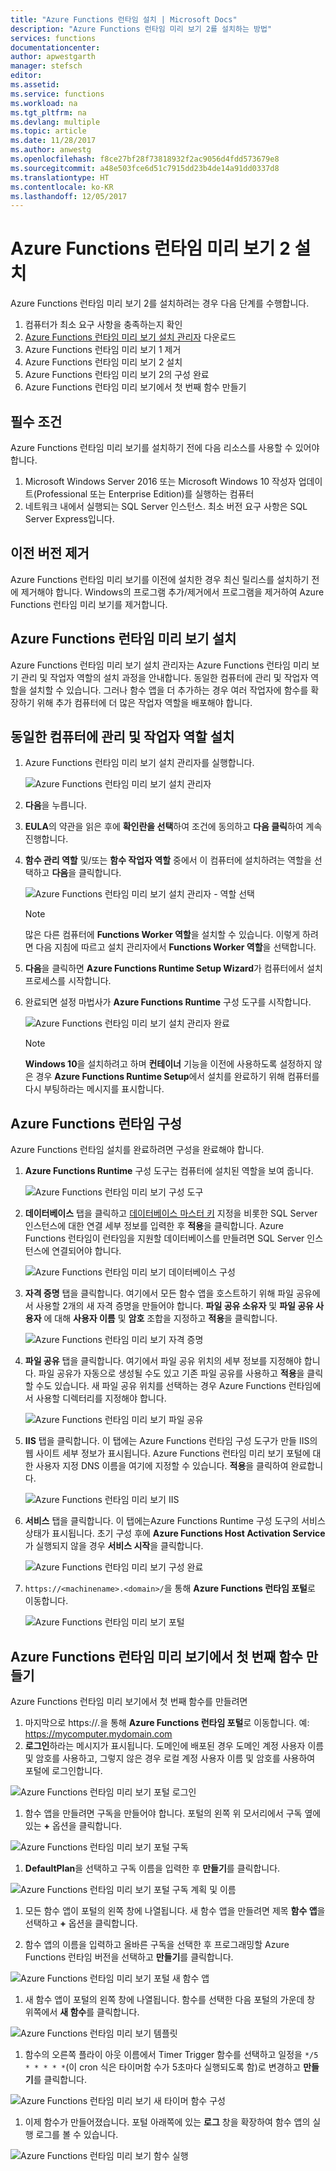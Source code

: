```yaml
---
title: "Azure Functions 런타임 설치 | Microsoft Docs"
description: "Azure Functions 런타임 미리 보기 2를 설치하는 방법"
services: functions
documentationcenter: 
author: apwestgarth
manager: stefsch
editor: 
ms.assetid: 
ms.service: functions
ms.workload: na
ms.tgt_pltfrm: na
ms.devlang: multiple
ms.topic: article
ms.date: 11/28/2017
ms.author: anwestg
ms.openlocfilehash: f8ce27bf28f73818932f2ac9056d4fdd573679e8
ms.sourcegitcommit: a48e503fce6d51c7915dd23b4de14a91dd0337d8
ms.translationtype: HT
ms.contentlocale: ko-KR
ms.lasthandoff: 12/05/2017
---
```

# <a name="install-the-azure-functions-runtime-preview-2"></a>Azure Functions 런타임 미리 보기 2 설치

Azure Functions 런타임 미리 보기 2를 설치하려는 경우 다음 단계를 수행합니다.

1. 컴퓨터가 최소 요구 사항을 충족하는지 확인
1. [Azure Functions 런타임 미리 보기 설치 관리자](https://aka.ms/azafrv2) 다운로드
1. Azure Functions 런타임 미리 보기 1 제거
1. Azure Functions 런타임 미리 보기 2 설치
1. Azure Functions 런타임 미리 보기 2의 구성 완료
1. Azure Functions 런타임 미리 보기에서 첫 번째 함수 만들기

## <a name="prerequisites"></a>필수 조건

Azure Functions 런타임 미리 보기를 설치하기 전에 다음 리소스를 사용할 수 있어야 합니다.

1. Microsoft Windows Server 2016 또는 Microsoft Windows 10 작성자 업데이트(Professional 또는 Enterprise Edition)를 실행하는 컴퓨터
1. 네트워크 내에서 실행되는 SQL Server 인스턴스.  최소 버전 요구 사항은 SQL Server Express입니다.

## <a name="uninstall-previous-version"></a>이전 버전 제거

Azure Functions 런타임 미리 보기를 이전에 설치한 경우 최신 릴리스를 설치하기 전에 제거해야 합니다.  Windows의 프로그램 추가/제거에서 프로그램을 제거하여 Azure Functions 런타임 미리 보기를 제거합니다.

## <a name="install-the-azure-functions-runtime-preview"></a>Azure Functions 런타임 미리 보기 설치

Azure Functions 런타임 미리 보기 설치 관리자는 Azure Functions 런타임 미리 보기 관리 및 작업자 역할의 설치 과정을 안내합니다.  동일한 컴퓨터에 관리 및 작업자 역할을 설치할 수 있습니다.  그러나 함수 앱을 더 추가하는 경우 여러 작업자에 함수를 확장하기 위해 추가 컴퓨터에 더 많은 작업자 역할을 배포해야 합니다.

## <a name="install-the-management-and-worker-role-on-the-same-machine"></a>동일한 컴퓨터에 관리 및 작업자 역할 설치

1. Azure Functions 런타임 미리 보기 설치 관리자를 실행합니다.

    ![Azure Functions 런타임 미리 보기 설치 관리자][1]

1. **다음**을 누릅니다.
1. **EULA**의 약관을 읽은 후에 **확인란을 선택**하여 조건에 동의하고 **다음 클릭**하여 계속 진행합니다.
1. **함수 관리 역할** 및/또는 **함수 작업자 역할** 중에서 이 컴퓨터에 설치하려는 역할을 선택하고 **다음**을 클릭합니다.

    ![Azure Functions 런타임 미리 보기 설치 관리자 - 역할 선택][3]

    > [!NOTE]
    > 많은 다른 컴퓨터에 **Functions Worker 역할**을 설치할 수 있습니다. 이렇게 하려면 다음 지침에 따르고 설치 관리자에서 **Functions Worker 역할**을 선택합니다.

1. **다음**을 클릭하면 **Azure Functions Runtime Setup Wizard**가 컴퓨터에서 설치 프로세스를 시작합니다.
1. 완료되면 설정 마법사가 **Azure Functions Runtime** 구성 도구를 시작합니다.

    ![Azure Functions 런타임 미리 보기 설치 관리자 완료][6]

    > [!NOTE]
    > **Windows 10**을 설치하려고 하며 **컨테이너** 기능을 이전에 사용하도록 설정하지 않은 경우 **Azure Functions Runtime Setup**에서 설치를 완료하기 위해 컴퓨터를 다시 부팅하라는 메시지를 표시합니다.

## <a name="configure-the-azure-functions-runtime"></a>Azure Functions 런타임 구성

Azure Functions 런타임 설치를 완료하려면 구성을 완료해야 합니다.

1. **Azure Functions Runtime** 구성 도구는 컴퓨터에 설치된 역할을 보여 줍니다.

    ![Azure Functions 런타임 미리 보기 구성 도구][7]

1. **데이터베이스** 탭을 클릭하고 [데이터베이스 마스터 키](https://docs.microsoft.com/sql/relational-databases/security/encryption/sql-server-and-database-encryption-keys-database-engine) 지정을 비롯한 SQL Server 인스턴스에 대한 연결 세부 정보를 입력한 후 **적용**을 클릭합니다.  Azure Functions 런타임이 런타임을 지원할 데이터베이스를 만들려면 SQL Server 인스턴스에 연결되어야 합니다.

    ![Azure Functions 런타임 미리 보기 데이터베이스 구성][8]

1. **자격 증명** 탭을 클릭합니다.  여기에서 모든 함수 앱을 호스트하기 위해 파일 공유에서 사용할 2개의 새 자격 증명을 만들어야 합니다.  **파일 공유 소유자** 및 **파일 공유 사용자** 에 대해 **사용자 이름** 및 **암호** 조합을 지정하고 **적용**을 클릭합니다.

    ![Azure Functions 런타임 미리 보기 자격 증명][9]

1. **파일 공유** 탭을 클릭합니다.  여기에서 파일 공유 위치의 세부 정보를 지정해야 합니다.  파일 공유가 자동으로 생성될 수도 있고 기존 파일 공유를 사용하고 **적용**을 클릭할 수도 있습니다.  새 파일 공유 위치를 선택하는 경우 Azure Functions 런타임에서 사용할 디렉터리를 지정해야 합니다.

    ![Azure Functions 런타임 미리 보기 파일 공유][10]

1. **IIS** 탭을 클릭합니다.  이 탭에는 Azure Functions 런타임 구성 도구가 만들 IIS의 웹 사이트 세부 정보가 표시됩니다.  Azure Functions 런타임 미리 보기 포털에 대한 사용자 지정 DNS 이름을 여기에 지정할 수 있습니다.  **적용**을 클릭하여 완료합니다.

    ![Azure Functions 런타임 미리 보기 IIS][11]

1. **서비스** 탭을 클릭합니다.  이 탭에는Azure Functions Runtime 구성 도구의 서비스 상태가 표시됩니다.  초기 구성 후에 **Azure Functions Host Activation Service**가 실행되지 않을 경우 **서비스 시작**을 클릭합니다.

    ![Azure Functions 런타임 미리 보기 구성 완료][12]

1. `https://<machinename>.<domain>/`을 통해 **Azure Functions 런타임 포털**로 이동합니다.

    ![Azure Functions 런타임 미리 보기 포털][13]

## <a name="create-your-first-function-in-azure-functions-runtime-preview"></a>Azure Functions 런타임 미리 보기에서 첫 번째 함수 만들기

Azure Functions 런타임 미리 보기에서 첫 번째 함수를 만들려면

1. 마지막으로 https://<machinename>.<domain>을 통해 **Azure Functions 런타임 포털**로 이동합니다. 예: https://mycomputer.mydomain.com
1. **로그인**하라는 메시지가 표시됩니다. 도메인에 배포된 경우 도메인 계정 사용자 이름 및 암호를 사용하고, 그렇지 않은 경우 로컬 계정 사용자 이름 및 암호를 사용하여 포털에 로그인합니다.

![Azure Functions 런타임 미리 보기 포털 로그인][14]

1. 함수 앱을 만들려면 구독을 만들어야 합니다.  포털의 왼쪽 위 모서리에서 구독 옆에 있는 **+** 옵션을 클릭합니다.

![Azure Functions 런타임 미리 보기 포털 구독][15]

1. **DefaultPlan**을 선택하고 구독 이름을 입력한 후 **만들기**를 클릭합니다.

![Azure Functions 런타임 미리 보기 포털 구독 계획 및 이름][16]

1. 모든 함수 앱이 포털의 왼쪽 창에 나열됩니다.  새 함수 앱을 만들려면 제목 **함수 앱**을 선택하고 **+** 옵션을 클릭합니다.

1. 함수 앱의 이름을 입력하고 올바른 구독을 선택한 후 프로그래밍할 Azure Functions 런타임 버전을 선택하고 **만들기**를 클릭합니다.

![Azure Functions 런타임 미리 보기 포털 새 함수 앱][17]

1. 새 함수 앱이 포털의 왼쪽 창에 나열됩니다.  함수를 선택한 다음 포털의 가운데 창 위쪽에서 **새 함수**를 클릭합니다.

![Azure Functions 런타임 미리 보기 템플릿][18]

1. 함수의 오른쪽 플라이 아웃 이름에서 Timer Trigger 함수를 선택하고 일정을 `*/5 * * * * *`(이 cron 식은 타이머함 수가 5초마다 실행되도록 함)로 변경하고 **만들기**를 클릭합니다.

![Azure Functions 런타임 미리 보기 새 타이머 함수 구성][19]

1. 이제 함수가 만들어졌습니다.  포털 아래쪽에 있는 **로그** 창을 확장하여 함수 앱의 실행 로그를 볼 수 있습니다.

![Azure Functions 런타임 미리 보기 함수 실행][20]

<!--Image references-->
[1]: ./media/functions-runtime-install/AzureFunctionsRuntime_Installer1.png
[2]: ./media/functions-runtime-install/AzureFunctionsRuntime_Installer2-EULA.png
[3]: ./media/functions-runtime-install/AzureFunctionsRuntime_Installer3-ChooseRoles.png
[4]: ./media/functions-runtime-install/AzureFunctionsRuntime_Installer4-Install.png
[5]: ./media/functions-runtime-install/AzureFunctionsRuntime_Installer5-Progress.png
[6]: ./media/functions-runtime-install/AzureFunctionsRuntime_Installer6-InstallComplete.png
[7]: ./media/functions-runtime-install/AzureFunctionsRuntime_Configuration1.png
[8]: ./media/functions-runtime-install/AzureFunctionsRuntime_Configuration2_SQL.png
[9]: ./media/functions-runtime-install/AzureFunctionsRuntime_Configuration3_Credentials.png
[10]: ./media/functions-runtime-install/AzureFunctionsRuntime_Configuration4_Fileshare.png
[11]: ./media/functions-runtime-install/AzureFunctionsRuntime_Configuration5_IIS.png
[12]: ./media/functions-runtime-install/AzureFunctionsRuntime_Configuration6_Services.png
[13]: ./media/functions-runtime-install/AzureFunctionsRuntime_Portal.png
[14]: ./media/functions-runtime-install/AzureFunctionsRuntime_Portal_Login.png
[15]: ./media/functions-runtime-install/AzureFunctionsRuntime_Portal_Subscriptions.png
[16]: ./media/functions-runtime-install/AzureFunctionsRuntime_Portal_Subscriptions1.png
[17]: ./media/functions-runtime-install/AzureFunctionsRuntime_Portal_NewFunctionApp.png
[18]: ./media/functions-runtime-install/AzureFunctionsRuntime_v1FunctionsTemplates.png
[19]: ./media/functions-runtime-install/AzureFunctionsRuntime_Portal_NewTimerFunction.png
[20]: ./media/functions-runtime-install/AzureFunctionsRuntime_Portal_RunningV2Function.png
